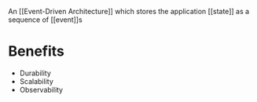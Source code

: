 An [[Event-Driven Architecture]] which stores the application [[state]] as a sequence of [[event]]s

# Benefits

- Durability
- Scalability
- Observability